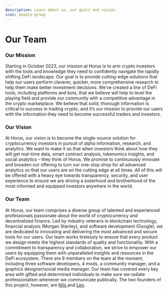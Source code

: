 ```yaml
---
description: Learn about us, our goals and vision.
icon: people-group
---
```


# Our Team

### Our Mission

Starting in October 2023, our mission at Horus is to arm crypto investors with the tools and knowledge they need to confidently navigate the rapidly shifting DeFi landscape. Our goal is to provide cutting-edge solutions that help our users perform cleverer, quicker, more comprehensive research to help them make better investment decisions. We’ve created a line of DeFi tools, including platforms and bots, that we believe will help to level the playing field and provide our community with a competitive advantage in the crypto marketplace. We believe that solid, thorough information is critical to success in trading crypto, and it’s our mission to provide our users with the information they need to become successful traders and investors.

### Our Vision

At Horus, our vision is to become the single-source solution for cryptocurrency investors in pursuit of alpha information, research, and analytics. We want to make it so that when investors think about how they will get real-time data, smart contract analysis, tokenomics insights, and social analytics – they think of Horus. We promise to continuously innovate and broaden our offering to turn our one-stop shop for all advanced analytics so that our users are on the cutting edge at all times. All of this will be offered with a heavy eye towards transparency, security, and user experience to ensure we are driving a sisterhood and brotherhood of the most informed and equipped investors anywhere in the world.

### Our Team

At Horus, our team comprises a diverse group of talented and experienced professionals passionate about the world of cryptocurrency and decentralized finance. Led by industry veterans in blockchain technology, financial analysis (Morgan Stanley), and software development (Google), we are dedicated to innovating and delivering the most advanced and secure tools for our users. Our team works tirelessly to ensure that every product we design meets the highest standards of quality and functionality. With a commitment to transparency and collaboration, we strive to empower our users by equipping them with unparalleled insights and resources in the DeFi ecosystem. There are 9 members on the team at the moment, including three software developers, 4 mods, a community manager, and a graphics designer/social media manager. Our team has covered every key area with gifted and determined individuals to make sure we radiate professionalism whenever we communicate publically. The two founders of this project, however, are [Nils ](https://t.me/HorusNils)and [Leo](https://t.me/hrs_leo).
